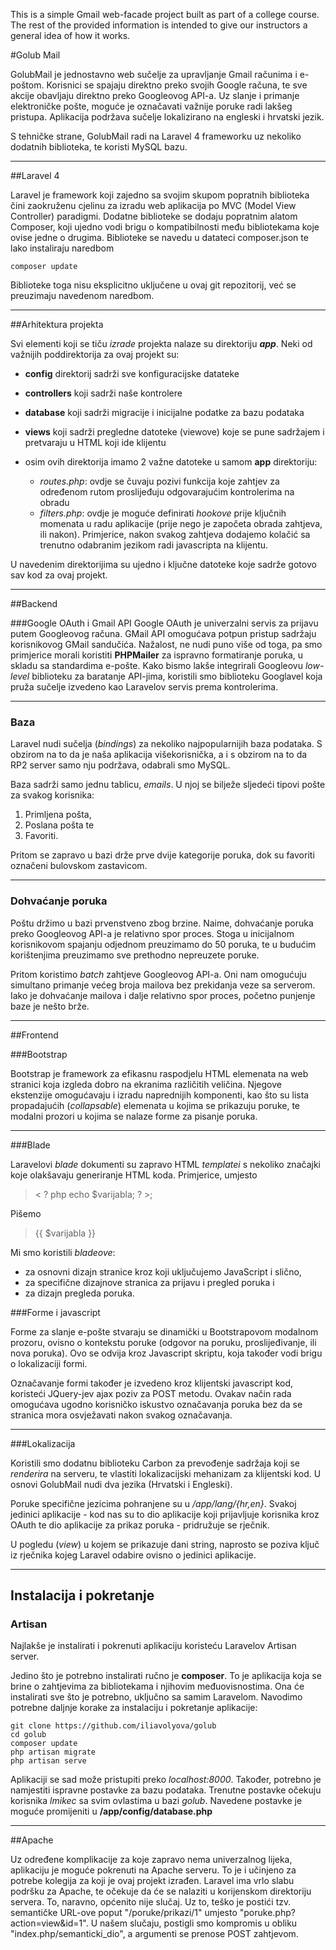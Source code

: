 This is a simple Gmail web-facade project built as part of a college course. 
The rest of the provided information is intended to give our instructors a general idea of how it works.

#Golub Mail

GolubMail je jednostavno web sučelje za upravljanje Gmail računima i e-poštom. Korisnici se spajaju direktno preko svojih Google računa,
te sve akcije obavljaju direktno preko Googleovog API-a. 
Uz slanje i primanje elektroničke pošte, moguće je označavati važnije poruke radi lakšeg pristupa.
Aplikacija podržava sučelje lokalizirano na engleski i hrvatski jezik.

S tehničke strane, GolubMail radi na Laravel 4 frameworku uz nekoliko dodatnih biblioteka, te koristi MySQL bazu.

---

##Laravel 4

Laravel je framework koji zajedno sa svojim skupom popratnih biblioteka čini zaokruženu cjelinu za izradu web aplikacija po MVC (Model View Controller) paradigmi.
Dodatne biblioteke se dodaju popratnim alatom Composer, koji ujedno vodi brigu o kompatibilnosti među bibliotekama koje ovise jedne o drugima.
Biblioteke se navedu u datateci composer.json te lako instaliraju naredbom 

    composer update

Biblioteke toga nisu eksplicitno uključene u ovaj git repozitorij, već se preuzimaju navedenom naredbom.

---

##Arhitektura projekta

Svi elementi koji se tiču *izrade* projekta nalaze su direktoriju ***app***. Neki od važnijih poddirektorija za ovaj projekt su: 

 - **config** direktorij sadrži sve konfiguracijske datateke 
 - **controllers** koji sadrži naše kontrolere 
 - **database** koji sadrži migracije i inicijalne podatke za bazu podataka
 - **views** koji sadrži pregledne datoteke (viewove) koje se pune sadržajem i pretvaraju u HTML koji ide klijentu
 
 - osim ovih direktorija imamo 2 važne datoteke u samom **app** direktoriju:
    - *routes.php*: ovdje se čuvaju pozivi funkcija koje zahtjev za određenom rutom proslijeđuju odgovarajućim kontrolerima na obradu
    - *filters.php*: ovdje je moguće definirati *hookove* prije ključnih momenata u radu aplikacije (prije nego je započeta obrada zahtjeva, ili nakon). Primjerice, nakon svakog zahtjeva dodajemo kolačić sa trenutno odabranim jezikom radi javascripta na klijentu.
    
U navedenim direktorijima su ujedno i ključne datoteke koje sadrže gotovo sav kod za ovaj projekt.

---

##Backend 

###Google OAuth i Gmail API
Google OAuth je univerzalni servis za prijavu putem Googleovog računa. GMail API omogućava potpun pristup sadržaju korisnikovog GMail sandučića. Nažalost, ne nudi puno više od toga, pa smo primjerice morali koristiti **PHPMailer** za ispravno formatiranje poruka, u skladu sa standardima e-pošte. 
Kako bismo lakše integrirali Googleovu *low-level* biblioteku za baratanje API-jima, koristili smo biblioteku Googlavel koja pruža sučelje izvedeno kao Laravelov servis prema kontrolerima.

---

### Baza
Laravel nudi sučelja (*bindings*) za nekoliko najpopularnijih baza podataka. S obzirom na to da je naša aplikacija višekorisnička, a i s obzirom na to da RP2 server samo nju podržava, odabrali smo MySQL.

Baza sadrži samo jednu tablicu, *emails*. U njoj se bilježe sljedeći tipovi pošte za svakog korisnika:

 1. Primljena pošta,
 2. Poslana pošta te
 3. Favoriti.

Pritom se zapravo u bazi drže prve dvije kategorije poruka, dok su favoriti označeni bulovskom zastavicom. 

---

### Dohvaćanje poruka
Poštu držimo u bazi prvenstveno zbog brzine. Naime, dohvaćanje poruka preko Googleovog API-a je relativno spor proces. Stoga u inicijalnom korisnikovom spajanju odjednom preuzimamo do 50 poruka, te u budućim korištenjima preuzimamo sve prethodno nepreuzete poruke. 

Pritom koristimo *batch* zahtjeve Googleovog API-a. Oni nam omogućuju simultano primanje većeg broja mailova bez prekidanja veze sa serverom. Iako je dohvaćanje mailova i dalje relativno spor proces, početno punjenje baze je nešto brže.

---

##Frontend 

###Bootstrap

Bootstrap je framework za efikasnu raspodjelu HTML elemenata na web stranici koja izgleda dobro na ekranima različitih veličina. Njegove ekstenzije omogućavaju i izradu naprednijih komponenti, kao
što su lista propadajućih (*collapsable*) elemenata u kojima se prikazuju poruke, te modalni prozori u kojima se nalaze forme za pisanje poruka.  

---

###Blade

Laravelovi *blade* dokumenti su zapravo HTML *templatei* s nekoliko značajki koje olakšavaju generiranje HTML koda. Primjerice, umjesto

> &lt; ? php echo $varijabla; ? >;

Pišemo

> {{ $varijabla }}

Mi smo koristili *bladeove*:
 - za osnovni dizajn stranice kroz koji uključujemo JavaScript i slično,
 - za specifične dizajnove stranica za prijavu i pregled poruka i
 - za dizajn pregleda poruka.

###Forme i javascript

Forme za slanje e-pošte stvaraju se dinamički u Bootstrapovom modalnom prozoru, ovisno o kontekstu poruke (odgovor na poruku, proslijeđivanje, ili nova poruka). Ovo se odvija kroz Javascript skriptu,
koja također vodi brigu o lokalizaciji formi.

Označavanje formi također je izvedeno kroz klijentski javascript kod, koristeći JQuery-jev ajax poziv za POST metodu. Ovakav način rada omogućava ugodno korisničko iskustvo označavanja
poruka bez da se stranica mora osvježavati nakon svakog označavanja.

---

###Lokalizacija

Koristili smo dodatnu biblioteku Carbon za prevođenje sadržaja koji se *renderira* na serveru, te vlastiti lokalizacijski mehanizam za klijentski kod. 
U osnovi GolubMail nudi dva jezika (Hrvatski i Engleski). 

Poruke specifične jezicima pohranjene su u */app/lang/{hr,en}*.
Svakoj jedinici aplikacije - kod nas su to dio aplikacije koji prijavljuje korisnika kroz OAuth te dio aplikacije za prikaz poruka - pridružuje se rječnik. 

U pogledu (*view*) u kojem se prikazuje dani string, naprosto se poziva ključ iz rječnika kojeg Laravel odabire ovisno o jedinici aplikacije. 

---

## Instalacija i pokretanje

### Artisan

Najlakše je instalirati i pokrenuti aplikaciju koristeću Laravelov Artisan server. 

Jedino što je potrebno instalirati ručno je **composer**. To je aplikacija koja se brine o zahtjevima za bibliotekama i njihovim međuovisnostima. Ona će instalirati sve što je potrebno, uključno sa samim Laravelom. Navodimo potrebne daljnje korake za instalaciju i pokretanje aplikacije:

    git clone https://github.com/iliavolyova/golub
    cd golub
    composer update
    php artisan migrate
    php artisan serve

Aplikaciji se sad može pristupiti preko *localhost:8000*.
Također, potrebno je namjestiti ispravne postavke za bazu podataka. Trenutne postavke očekuju korisnika *lmikec* sa svim ovlastima u bazi *golub*. Navedene postavke je moguće promijeniti u **/app/config/database.php**

---

##Apache

Uz određene komplikacije za koje zapravo nema univerzalnog lijeka, aplikaciju je moguće pokrenuti na Apache serveru. To je i učinjeno za potrebe kolegija za koji je ovaj projekt izrađen. Laravel ima vrlo slabu podršku za Apache, te očekuje da će se nalaziti u korijenskom direktoriju servera. To, naravno, općenito nije slučaj. Uz to, teško je postići tzv. semantičke URL-ove poput "/poruke/prikazi/1" umjesto "poruke.php?action=view&id=1". U našem slučaju, postigli smo kompromis u obliku "index.php/semanticki_dio", a argumenti se prenose POST zahtjevom.
